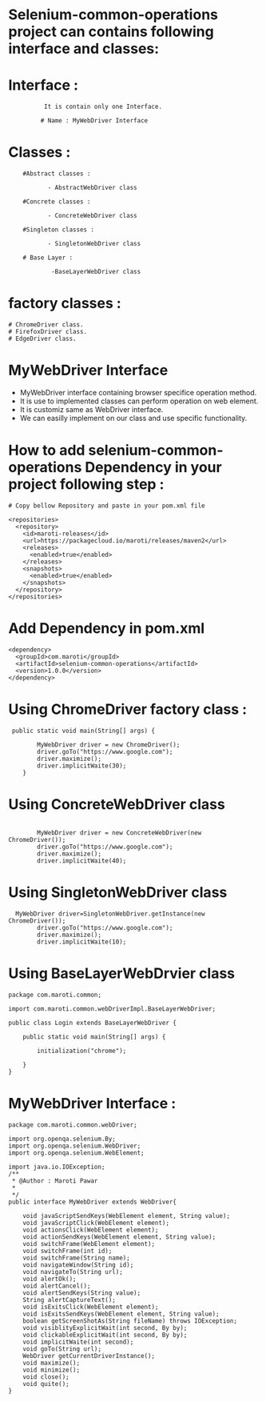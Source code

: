 # Selenium-common-operations project can contains following interface and classes:

# Interface :
              It is contain only one Interface.
              
             # Name : MyWebDriver Interface

# Classes :
        #Abstract classes :
        
               - AbstractWebDriver class
        
        #Concrete classes :
               
               - ConcreteWebDriver class
        
        #Singleton classes :
        
               - SingletonWebDriver class

        # Base Layer :

                -BaseLayerWebDriver class

# factory classes :
    # ChromeDriver class.
    # FirefoxDriver class.
    # EdgeDriver class.

    
# MyWebDriver Interface

- MyWebDriver interface containing browser specifice operation method.
- It is use to implemented classes can perform operation on web element.
- It is customiz same as WebDriver interface.
- We can easilly implement on our class and use specific functionality.

# How to add selenium-common-operations Dependency in your project following step :

    # Copy bellow Repository and paste in your pom.xml file
    
```
<repositories>
  <repository>
    <id>maroti-releases</id>
    <url>https://packagecloud.io/maroti/releases/maven2</url>
    <releases>
      <enabled>true</enabled>
    </releases>
    <snapshots>
      <enabled>true</enabled>
    </snapshots>
  </repository>
</repositories>
```

# Add Dependency in pom.xml
```
<dependency>
  <groupId>com.maroti</groupId>
  <artifactId>selenium-common-operations</artifactId>
  <version>1.0.0</version>
</dependency>
```
# Using ChromeDriver factory class :

```
 public static void main(String[] args) {

        MyWebDriver driver = new ChromeDriver();
        driver.goTo("https://www.google.com");
        driver.maximize();
        driver.implicitWaite(30);
    }
```
# Using ConcreteWebDriver class
```

        MyWebDriver driver = new ConcreteWebDriver(new ChromeDriver());
        driver.goTo("https://www.google.com");
        driver.maximize();
        driver.implicitWaite(40);
```
# Using SingletonWebDriver class

```
  MyWebDriver driver=SingletonWebDriver.getInstance(new ChromeDriver());
        driver.goTo("https://www.google.com");
        driver.maximize();
        driver.implicitWaite(10);
```

# Using BaseLayerWebDrvier class
```
package com.maroti.common;

import com.maroti.common.webDriverImpl.BaseLayerWebDriver;

public class Login extends BaseLayerWebDriver {

    public static void main(String[] args) {

        initialization("chrome");

    }
}

```

# MyWebDriver Interface :
```
package com.maroti.common.webDriver;

import org.openqa.selenium.By;
import org.openqa.selenium.WebDriver;
import org.openqa.selenium.WebElement;

import java.io.IOException;
/**
 * @Author : Maroti Pawar
 *
 */
public interface MyWebDriver extends WebDriver{

    void javaScriptSendKeys(WebElement element, String value);
    void javaScriptClick(WebElement element);
    void actionsClick(WebElement element);
    void actionSendKeys(WebElement element, String value);
    void switchFrame(WebElement element);
    void switchFrame(int id);
    void switchFrame(String name);
    void navigateWindow(String id);
    void navigateTo(String url);
    void alertOk();
    void alertCancel();
    void alertSendKeys(String value);
    String alertCaptureText();
    void isExitsClick(WebElement element);
    void isExitsSendKeys(WebElement element, String value);
    boolean getScreenShotAs(String fileName) throws IOException;
    void visiblityExplicitWait(int second, By by);
    void clickableExplicitWait(int second, By by);
    void implicitWaite(int second);
    void goTo(String url);
    WebDriver getCurrentDriverInstance();
    void maximize();
    void minimize();
    void close();
    void quite();
}
```
